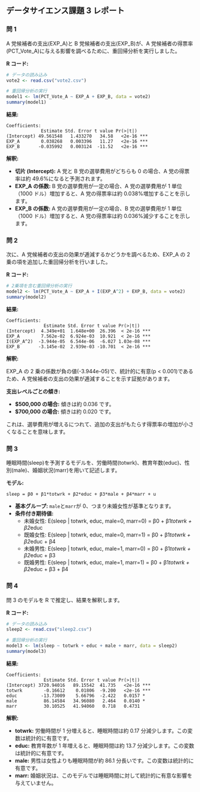 ## データサイエンス課題 3 レポート

### 問 1

A 党候補者の支出(EXP_A)と B 党候補者の支出(EXP_B)が、A 党候補者の得票率(PCT_Vote_A)に与える影響を調べるために、重回帰分析を実行しました。

**R コード:**

```R
# データの読み込み
vote2 <- read.csv("vote2.csv")

# 重回帰分析の実行
model1 <- lm(PCT_Vote_A ~ EXP_A + EXP_B, data = vote2)
summary(model1)
```

**結果:**

```
Coefficients:
             Estimate Std. Error t value Pr(>|t|)
(Intercept) 49.561548   1.433270   34.58   <2e-16 ***
EXP_A        0.038268   0.003396   11.27   <2e-16 ***
EXP_B       -0.035992   0.003124  -11.52   <2e-16 ***
```

**解釈:**

- **切片 (Intercept):** A 党と B 党の選挙費用がどちらも 0 の場合、A 党の得票率は約 49.6%になると予測されます。
- **EXP_A の係数:** B 党の選挙費用が一定の場合、A 党の選挙費用が 1 単位（1000 ドル）増加すると、A 党の得票率は約 0.038%増加することを示します。
- **EXP_B の係数:** A 党の選挙費用が一定の場合、B 党の選挙費用が 1 単位（1000 ドル）増加すると、A 党の得票率は約 0.036%減少することを示します。

### 問 2

次に、A 党候補者の支出の効果が逓減するかどうかを調べるため、EXP_A の 2 乗の項を追加した重回帰分析を行いました。

**R コード:**

```R
# 2乗項を含む重回帰分析の実行
model2 <- lm(PCT_Vote_A ~ EXP_A + I(EXP_A^2) + EXP_B, data = vote2)
summary(model2)
```

**結果:**

```
Coefficients:
              Estimate Std. Error t value Pr(>|t|)
(Intercept)  4.349e+01  1.648e+00  26.396  < 2e-16 ***
EXP_A        7.562e-02  6.924e-03  10.921  < 2e-16 ***
I(EXP_A^2)  -3.944e-05  6.544e-06  -6.027 1.03e-08 ***
EXP_B       -3.145e-02  2.939e-03 -10.701  < 2e-16 ***
```

**解釈:**

EXP_A の 2 乗の係数が負の値(-3.944e-05)で、統計的に有意(p < 0.001)であるため、A 党候補者の支出の効果が逓減することを示す証拠があります。

**支出レベルごとの傾き:**

- **$500,000 の場合:** 傾きは約 0.036 です。
- **$700,000 の場合:** 傾きは約 0.020 です。

これは、選挙費用が増えるにつれて、追加の支出がもたらす得票率の増加が小さくなることを意味します。

### 問 3

睡眠時間(sleep)を予測するモデルを、労働時間(totwrk)、教育年数(educ)、性別(male)、婚姻状況(marr)を用いて記述します。

**モデル:**

```
sleep = β0 + β1*totwrk + β2*educ + β3*male + β4*marr + u
```

- **基本グループ:** `male`と`marr`が 0、つまり未婚女性が基準となります。
- **条件付き期待値:**
  - 未婚女性: E(sleep | totwrk, educ, male=0, marr=0) = β0 + β1*totwrk + β2*educ
  - 既婚女性: E(sleep | totwrk, educ, male=0, marr=1) = β0 + β1*totwrk + β2*educ + β4
  - 未婚男性: E(sleep | totwrk, educ, male=1, marr=0) = β0 + β1*totwrk + β2*educ + β3
  - 既婚男性: E(sleep | totwrk, educ, male=1, marr=1) = β0 + β1*totwrk + β2*educ + β3 + β4

### 問 4

問 3 のモデルを R で推定し、結果を解釈します。

**R コード:**

```R
# データの読み込み
sleep2 <- read.csv("sleep2.csv")

# 重回帰分析の実行
model3 <- lm(sleep ~ totwrk + educ + male + marr, data = sleep2)
summary(model3)
```

**結果:**

```
Coefficients:
              Estimate Std. Error t value Pr(>|t|)
(Intercept) 3720.94016   89.15542  41.735   <2e-16 ***
totwrk        -0.16612    0.01806  -9.200   <2e-16 ***
educ         -13.73009    5.66796  -2.422   0.0157 *
male          86.14584   34.96080   2.464   0.0140 *
marr          30.10525   41.94060   0.718   0.4731
```

**解釈:**

- **totwrk:** 労働時間が 1 分増えると、睡眠時間は約 0.17 分減少します。この変数は統計的に有意です。
- **educ:** 教育年数が 1 年増えると、睡眠時間は約 13.7 分減少します。この変数は統計的に有意です。
- **male:** 男性は女性よりも睡眠時間が約 86.1 分長いです。この変数は統計的に有意です。
- **marr:** 婚姻状況は、このモデルでは睡眠時間に対して統計的に有意な影響を与えていません。
